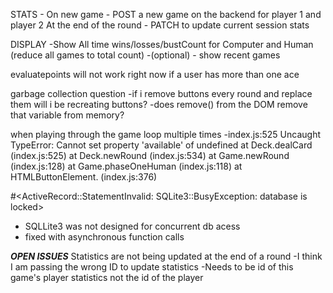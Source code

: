 

STATS -
On new game - POST a new game on the backend for player 1 and player 2
At the end of the round - PATCH to update current session stats 

DISPLAY 
-Show All time wins/losses/bustCount for Computer and Human (reduce all games to total count)
-(optional) - show recent games 


evaluatepoints will not work right now if a user has more than one ace


garbage collection question
-if i remove buttons every round and replace them will i be recreating buttons?
-does remove() from the DOM remove that variable from memory?


when playing through the game loop multiple times
-index.js:525 Uncaught TypeError: Cannot set property 'available' of undefined
    at Deck.dealCard (index.js:525)
    at Deck.newRound (index.js:534)
    at Game.newRound (index.js:128)
    at Game.phaseOneHuman (index.js:118)
    at HTMLButtonElement.<anonymous> (index.js:376)


#<ActiveRecord::StatementInvalid: SQLite3::BusyException: database is locked>
 - SQLLite3 was not designed for concurrent db acess 
 - fixed with asynchronous function calls

***OPEN ISSUES***
 Statistics are not being updated at the end of a round 
 -I think I am passing the wrong ID to update statistics
 -Needs to be id of this game's player statistics not the id of the player 

